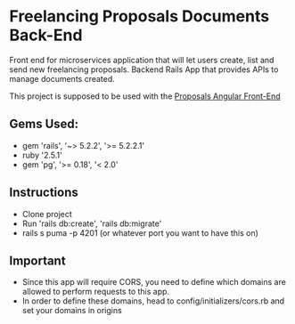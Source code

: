 # Freelancing Proposals Documents Back-End

Front end for microservices application that will let users create, list and send new freelancing proposals.
Backend Rails App that provides APIs to manage documents created.

This project is supposed to be used with the [Proposals Angular Front-End](https://github.com/vicentedpsantos/proposals-angular-fe)

## Gems Used:

* gem 'rails', '~> 5.2.2', '>= 5.2.2.1'
* ruby '2.5.1'
* gem 'pg', '>= 0.18', '< 2.0'

## Instructions
- Clone project
- Run 'rails db:create', 'rails db:migrate'
- rails s puma -p 4201 (or whatever port you want to have this on)

## Important
- Since this app will require CORS, you need to define which domains are allowed to perform requests to this app.
- In order to define these domains, head to config/initializers/cors.rb and set your domains in origins
